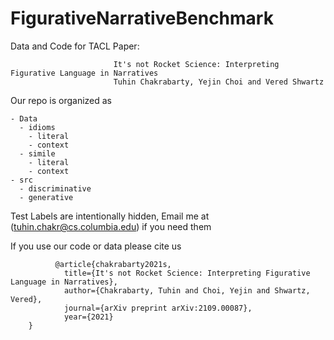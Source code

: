 # FigurativeNarrativeBenchmark


Data and Code for TACL Paper:

                           It's not Rocket Science: Interpreting Figurative Language in Narratives
                           Tuhin Chakrabarty, Yejin Choi and Vered Shwartz
          

Our repo is organized as

    - Data
      - idioms
        - literal
        - context
      - simile
        - literal
        - context
    - src
      - discriminative
      - generative
          
Test Labels are intentionally hidden, Email me at (tuhin.chakr@cs.columbia.edu) if you need them


If you use our code or data please cite us

              @article{chakrabarty2021s,
                title={It's not Rocket Science: Interpreting Figurative Language in Narratives},
                author={Chakrabarty, Tuhin and Choi, Yejin and Shwartz, Vered},
                journal={arXiv preprint arXiv:2109.00087},
                year={2021}
        }
